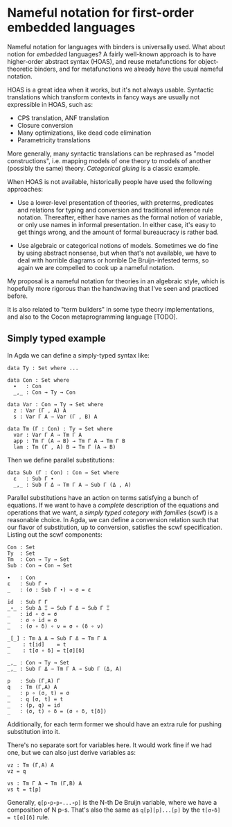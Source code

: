 
# Nameful notation for first-order embedded languages

Nameful notation for languages with binders is universally used. What about
notion for *embedded* languages? A fairly well-known approach is to have
higher-order abstract syntax (HOAS), and reuse metafunctions for
object-theoretic binders, and for metafunctions we already have the usual
nameful notation.

HOAS is a great idea when it works, but it's not always usable. Syntactic
translations which transform contexts in fancy ways are usually not expressible
in HOAS, such as:

- CPS translation, ANF translation
- Closure conversion
- Many optimizations, like dead code elimination
- Parametricity translations

More generally, many syntactic translations can be rephrased as "model
constructions", i.e. mapping models of one theory to models of another (possibly
the same) theory. *Categorical gluing* is a classic example.

When HOAS is not available, historically people have used the following approaches:

- Use a lower-level presentation of theories, with preterms, predicates and
  relations for typing and conversion and traditional inference rule notation.
  Thereafter, either have names as the formal notion of variable, or only use
  names in informal presentation. In either case, it's easy to get things wrong,
  and the amount of formal bureaucracy is rather bad.

- Use algebraic or categorical notions of models. Sometimes we do fine by using
  abstract nonsense, but when that's not available, we have to deal with
  horrible diagrams or horrible De Bruijn-infested terms, so again we are
  compelled to cook up a nameful notation.

My proposal is a nameful notation for theories in an algebraic style, which is
hopefully more rigorous than the handwaving that I've seen and practiced before.

It is also related to "term builders" in some type theory implementations, and
also to the Cocon metaprogramming language [TODO].

## Simply typed example

In Agda we can define a simply-typed syntax like:

    data Ty : Set where ...

    data Con : Set where
	  ∙   : Con
	  _,_ : Con → Ty → Con

	data Var : Con → Ty → Set where
	  z : Var (Γ , A) A
	  s : Var Γ A → Var (Γ , B) A

	data Tm (Γ : Con) : Ty → Set where
	  var : Var Γ A → Tm Γ A
	  app : Tm Γ (A ⇒ B) → Tm Γ A → Tm Γ B
	  lam : Tm (Γ , A) B → Tm Γ (A ⇒ B)

Then we define parallel substitutions:

    data Sub (Γ : Con) : Con → Set where
	  ε   : Sub Γ ∙
	  _,_ : Sub Γ Δ → Tm Γ A → Sub Γ (Δ , A)

Parallel substitutions have an action on terms satisfying a bunch of equations.
If we want to have a *complete* description of the equations and operations that
we want, a *simply typed category with families* (scwf) is a reasonable choice.
In Agda, we can define a conversion relation such that our flavor of
substitution, up to conversion, satisfies the scwf specification. Listing out
the scwf components:

    Con : Set
	Ty  : Set
	Tm  : Con → Ty → Set
	Sub : Con → Con → Set

	∙   : Con
	ε   : Sub Γ ∙
	_   : (σ : Sub Γ ∙) → σ = ε

	id  : Sub Γ Γ
	_∘_ : Sub Δ Ξ → Sub Γ Δ → Sub Γ Ξ
	_   : id ∘ σ = σ
	_   : σ ∘ id = σ
	_   : (σ ∘ δ) ∘ ν = σ ∘ (δ ∘ ν)

	_[_] : Tm Δ A → Sub Γ Δ → Tm Γ A
	_    : t[id]    = t
	_    : t[σ ∘ δ] = t[σ][δ]

	_,_ : Con → Ty → Set
	_,_ : Sub Γ Δ → Tm Γ A → Sub Γ (Δ, A)

	p   : Sub (Γ,A) Γ
	q   : Tm (Γ,A) A
	_   : p ∘ (σ, t) = σ
	_   : q [σ, t] = t
	_   : (p, q) = id
	_   : (σ, t) ∘ δ = (σ ∘ δ, t[δ])


Additionally, for each term former we should have an extra rule for pushing
substitution into it.

There's no separate sort for variables here. It would work fine if we had one,
but we can also just derive variables as:

    vz : Tm (Γ,A) A
	vz = q

	vs : Tm Γ A → Tm (Γ,B) A
	vs t = t[p]

Generally, `q[p∘p∘p∘...∘p]` is the N-th De Bruijn variable, where we have a composition
of N p-s. That's also the same as `q[p][p]...[p]` by the `t[σ∘δ] = t[σ][δ]` rule.
